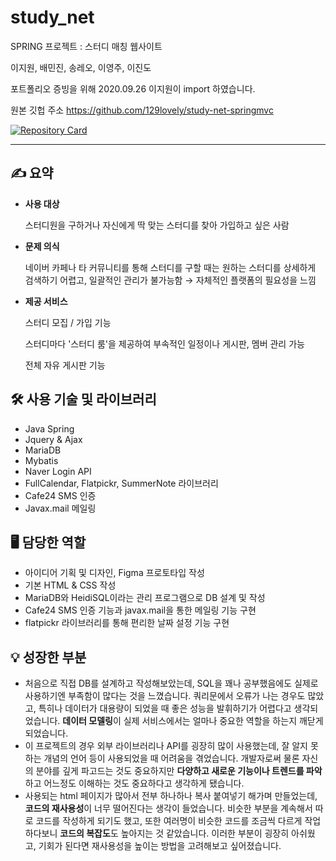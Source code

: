 # study_net
SPRING 프로젝트 : 스터디 매칭 웹사이트

이지원, 배민진, 송레오, 이영주, 이진도

포트폴리오 증빙을 위해 2020.09.26 이지원이 import 하였습니다.

원본 깃헙 주소 https://github.com/129lovely/study-net-springmvc


[![Repository Card](https://widget.realdeveloper.pro/api/card?user=isdiscodead&repo=study_net)](https://github.com/isdiscodead/study_net/)


---

## ✍️ 요약

- **사용 대상**
    
    스터디원을 구하거나 자신에게 딱 맞는 스터디를 찾아 가입하고 싶은 사람
    
- **문제 의식**
    
    네이버 카페나 타 커뮤니티를 통해 스터디를 구할 때는 원하는 스터디를 상세하게 검색하기 어렵고, 일괄적인 관리가 불가능함 → 자체적인 플랫폼의 필요성을 느낌
    
- **제공 서비스**
    
    스터디 모집 / 가입 기능 
    
    스터디마다 '스터디 룸'을 제공하여 부속적인 일정이나 게시판, 멤버 관리 가능
    
    전체 자유 게시판 기능
    

## 🛠 사용 기술 및 라이브러리

- Java Spring
- Jquery & Ajax
- MariaDB
- Mybatis
- Naver Login API
- FullCalendar, Flatpickr, SummerNote 라이브러리
- Cafe24 SMS 인증
- Javax.mail 메일링

## 🖥 담당한 역할

- 아이디어 기획 및 디자인, Figma 프로토타입 작성
- 기본 HTML & CSS 작성
- MariaDB와 HeidiSQL이라는 관리 프로그램으로 DB 설계 및 작성
- Cafe24 SMS 인증 기능과 javax.mail을 통한 메일링 기능 구현
- flatpickr 라이브러리를 통해 편리한 날짜 설정 기능 구현

## 💡 성장한 부분

- 처음으로 직접 DB를 설계하고 작성해보았는데, SQL을 꽤나 공부했음에도 실제로 사용하기엔 부족함이 많다는 것을 느꼈습니다. 쿼리문에서 오류가 나는 경우도 많았고, 특히나 데이터가 대용량이 되었을 때 좋은 성능을 발휘하기가 어렵다고 생각되었습니다. **데이터 모델링**이 실제 서비스에서는 얼마나 중요한 역할을 하는지 깨닫게 되었습니다.
- 이 프로젝트의 경우 외부 라이브러리나 API를 굉장히 많이 사용했는데, 잘 알지 못하는 개념의 언어 등이 사용되었을 때 어려움을 겪었습니다. 개발자로써 물론 자신의 분야를 깊게 파고드는 것도 중요하지만 **다양하고 새로운 기능이나 트렌드를 파악**하고 어느정도 이해하는 것도 중요하다고 생각하게 됐습니다.
- 사용되는 html 페이지가 많아서 전부 하나하나 복사 붙여넣기 해가며 만들었는데, **코드의 재사용성**이 너무 떨어진다는 생각이 들었습니다. 비슷한 부분을 계속해서 따로 코드를 작성하게 되기도 했고, 또한 여러명이 비슷한 코드를 조금씩 다르게 작업하다보니 **코드의 복잡도**도 높아지는 것 같았습니다. 이러한 부분이 굉장히 아쉬웠고, 기회가 된다면 재사용성을 높이는 방법을 고려해보고 싶어졌습니다.
